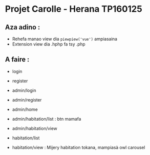 # Projet Carolle - Herana TP160125

## Aza adino :

- Rehefa manao view dia `piewpiew('vue')` ampiasaina
- Extension view dia .hphp fa tsy .php

## A faire :

- login
- register

- admin/login
- admin/register
- admin/home
- admin/habitation/list : btn mamafa
- admin/habitation/view

- habitation/list
- habitation/view : Mijery habitation tokana, mampiasà owl carousel
